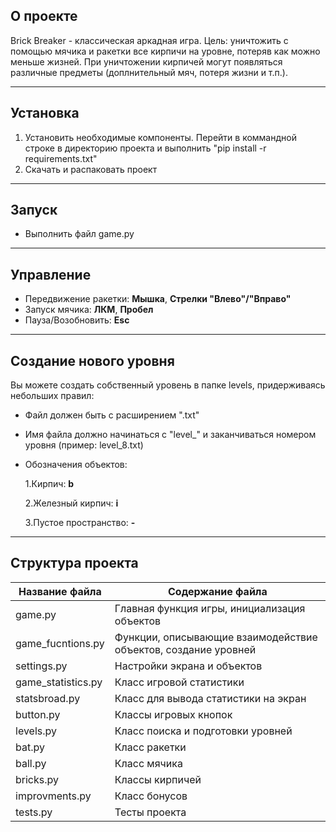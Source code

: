 ﻿**О проекте**
----------------------
Brick Breaker - классическая аркадная игра.
Цель: уничтожить с помощью мячика и ракетки все кирпичи на уровне, потеряв как можно меньше жизней.
При уничтожении кирпичей могут появляться различные предметы (доплнительный мяч, потеря жизни и т.п.).
***
**Установка**
---------------------
1. Установить необходимые компоненты. Перейти в коммандной строке в директорию проекта
и выполнить  "pip install -r requirements.txt"
2. Скачать и распаковать проект
***
**Запуск**
---------------------
* Выполнить файл game.py
***
**Управление**
---------------------
* Передвижение ракетки: **Мышка**, **Стрелки "Влево"/"Вправо"** 
* Запуск мячика: **ЛКМ**, **Пробел**
* Пауза/Возобновить: **Esc**
***
**Создание нового уровня**
---------------------
Вы можете создать собственный уровень в папке levels, придерживаясь небольших правил:
* Файл должен быть с расширением ".txt"
* Имя файла должно начинаться с "level_" и заканчиваться номером уровня (пример: level_8.txt)
* Обозначения объектов:

  1.Кирпич: **b** 
  
  2.Железный кирпич: **i** 
  
  3.Пустое пространство: **-**
***
**Структура проекта**
---------------------
Название файла     | Содержание файла
-------------------|--------------------
game.py            | Главная функция игры, инициализация объектов
game_fucntions.py  | Функции, описывающие взаимодействие объектов, создание уровней
settings.py        | Настройки экрана и объектов
game_statistics.py | Класс игровой статистики
statsbroad.py      | Класс для вывода статистики на экран
button.py          | Классы игровых кнопок
levels.py          | Класс поиска и подготовки уровней
bat.py             | Класс ракетки
ball.py            | Класс мячика
bricks.py          | Классы кирпичей
improvments.py     | Класс бонусов
tests.py           | Тесты проекта

  
  
 

